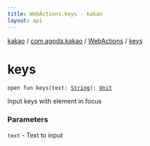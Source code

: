 ```yaml
---
title: WebActions.keys - kakao
layout: api
---
```


<div class='api-docs-breadcrumbs'><a href="../../index.html">kakao</a> / <a href="../index.html">com.agoda.kakao</a> / <a href="index.html">WebActions</a> / <a href=".">keys</a></div>

# keys

<div class="signature"><code><span class="keyword">open</span> <span class="keyword">fun </span><span class="identifier">keys</span><span class="symbol">(</span><span class="parameterName" id="com.agoda.kakao.WebActions$keys(kotlin.String)/text">text</span><span class="symbol">:</span>&nbsp;<a href="https://kotlinlang.org/api/latest/jvm/stdlib/kotlin/-string/index.html"><span class="identifier">String</span></a><span class="symbol">)</span><span class="symbol">: </span><a href="https://kotlinlang.org/api/latest/jvm/stdlib/kotlin/-unit/index.html"><span class="identifier">Unit</span></a></code></div>

Input keys with element in focus

### Parameters

<code>text</code> - Text to input